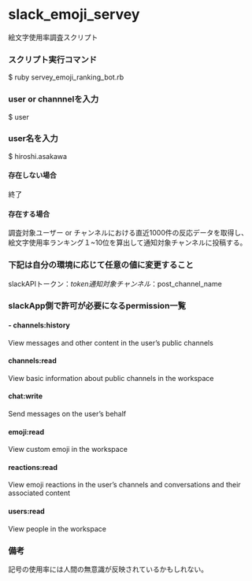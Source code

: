 # slack_emoji_servey
絵文字使用率調査スクリプト

### スクリプト実行コマンド
$ ruby servey_emoji_ranking_bot.rb

### user or channnelを入力
$ user

### user名を入力
$ hiroshi.asakawa

#### 存在しない場合
終了

#### 存在する場合
調査対象ユーザー or チャンネルにおける直近1000件の反応データを取得し、
絵文字使用率ランキング１~10位を算出して通知対象チャンネルに投稿する。

### 下記は自分の環境に応じて任意の値に変更すること
slackAPIトークン：$token
通知対象チャンネル：$post_channel_name

### slackApp側で許可が必要になるpermission一覧
#### - channels:history
View messages and other content in the user’s public channels

#### channels:read
View basic information about public channels in the workspace

#### chat:write
Send messages on the user’s behalf

#### emoji:read
View custom emoji in the workspace

#### reactions:read
View emoji reactions in the user’s channels and conversations and their associated content

#### users:read
View people in the workspace

### 備考
記号の使用率には人間の無意識が反映されているかもしれない。
